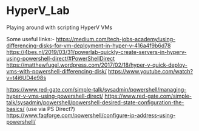 # HyperV_Lab
Playing around with scripting HyperV VMs

Some useful links:-
https://medium.com/tech-jobs-academy/using-differencing-disks-for-vm-deployment-in-hyper-v-416a4f9b6d78
https://4bes.nl/2019/03/31/powerlab-quickly-create-servers-in-hyperv-using-powershell-direct/#PowerShellDirect
https://matthewfugel.wordpress.com/2017/02/18/hyper-v-quick-deploy-vms-with-powershell-differencing-disk/
https://www.youtube.com/watch?v=t4i6UD4e98s

https://www.red-gate.com/simple-talk/sysadmin/powershell/managing-hyper-v-vms-using-powershell-direct/
https://www.red-gate.com/simple-talk/sysadmin/powershell/powershell-desired-state-configuration-the-basics/ (use via PS Direct?)
https://www.faqforge.com/powershell/configure-ip-address-using-powershell/